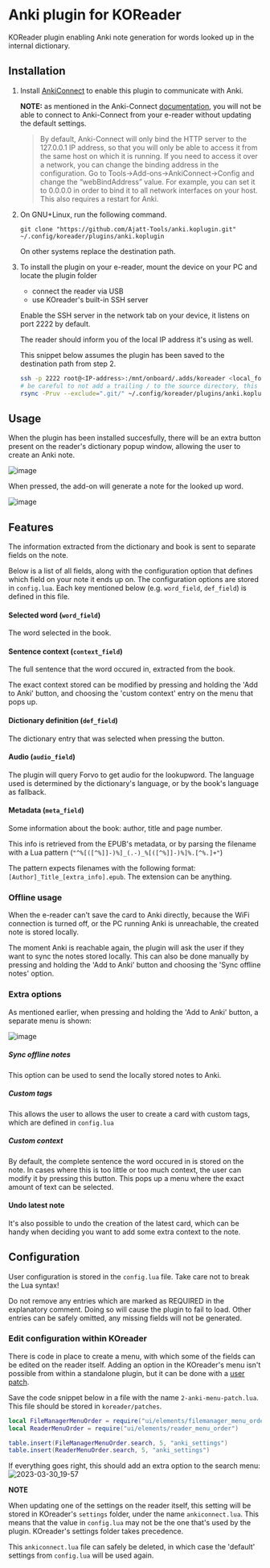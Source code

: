 # Anki plugin for KOReader

KOReader plugin enabling Anki note generation for words looked up in the internal dictionary.

## Installation

1) Install [AnkiConnect](https://ankiweb.net/shared/info/2055492159) to enable this plugin to communicate with Anki.

   **NOTE:** as mentioned in the Anki-Connect [documentation](https://foosoft.net/projects/anki-connect/), you will not be able to connect to Anki-Connect from your e-reader without updating the default settings.

   > By default, Anki-Connect will only bind the HTTP server to the 127.0.0.1 IP address, so that you will only be able to access it from the same host on which it is running.
   > If you need to access it over a network, you can change the binding address in the configuration.
   > Go to Tools->Add-ons->AnkiConnect->Config and change the “webBindAddress” value.
   > For example, you can set it to 0.0.0.0 in order to bind it to all network interfaces on your host. This also requires a restart for Anki.

2) On GNU+Linux, run the following command.

   ```
   git clone "https://github.com/Ajatt-Tools/anki.koplugin.git" ~/.config/koreader/plugins/anki.koplugin
   ```

   On other systems replace the destination path.
3) To install the plugin on your e-reader, mount the device on your PC and locate the plugin folder
   - connect the reader via USB
   - use KOreader's built-in SSH server
   
   Enable the SSH server in the network tab on your device, it listens on port 2222 by default.
   
   The reader should inform you of the local IP address it's using as well.
   
   This snippet below assumes the plugin has been saved to the destination path from step 2.
   ```sh
   ssh -p 2222 root@<IP-address>:/mnt/onboard/.adds/koreader <local_folder>
   # be careful to not add a trailing / to the source directory, this creates the folder on your device
   rsync -Pruv --exclude=".git/" ~/.config/koreader/plugins/anki.koplugin <local_folder>/plugins/
   ```

## Usage

When the plugin has been installed succesfully, there will be an extra button present on the reader's dictionary popup window, allowing the user to create an Anki note.


![image](https://user-images.githubusercontent.com/34285115/228915515-b6d3eef6-d9e3-4899-9922-db040a29f2b3.png)

When pressed, the add-on will generate a note for the looked up word.

![image](https://github.com/Ajatt-Tools/anki.koplugin/assets/34285115/641bbb46-d23f-488f-9c1a-72c2e9db4125)

## Features
The information extracted from the dictionary and book is sent to separate fields on the note.

Below is a list of all fields, along with the configuration option that defines which field on your note it ends up on.
The configuration options are stored in `config.lua`. Each key mentioned below (e.g. `word_field`, `def_field`) is defined in this file.


#### Selected word (`word_field`)
The word selected in the book.
#### Sentence context (`context_field`)
The full sentence that the word occured in, extracted from the book.

The exact context stored can be modified by pressing and holding the 'Add to Anki' button, and choosing the 'custom context' entry on the menu that pops up.

#### Dictionary definition (`def_field`)
The dictionary entry that was selected when pressing the button.
#### Audio (`audio_field`)
The plugin will query Forvo to get audio for the lookupword. The language used is determined by the dictionary's language, or by the book's language as fallback.
#### Metadata (`meta_field`)
Some information about the book: author, title and page number.

This info is retrieved from the EPUB's metadata, or by parsing the filename with a Lua pattern (`"^%[([^%]]-)%]_(.-)_%[([^%]]-)%]%.[^%.]+"`)

The pattern expects filenames with the following format: `[Author]_Title_[extra_info].epub`. The extension can be anything.

### Offline usage
When the e-reader can't save the card to Anki directly, because the WiFi connection is turned off, or the PC running Anki is unreachable, the created note is stored locally.

The moment Anki is reachable again, the plugin will ask the user if they want to sync the notes stored locally. This can also be done manually by pressing and holding the 'Add to Anki' button and choosing the 'Sync offline notes' option.

### Extra options

As mentioned earlier, when pressing and holding the 'Add to Anki' button, a separate menu is shown:

![image](https://github.com/Ajatt-Tools/anki.koplugin/assets/34285115/932df377-c9fe-4083-8964-8536780b2920)

##### Sync offline notes
This option can be used to send the locally stored notes to Anki.
##### Custom tags
This allows the user to allows the user to create a card with custom tags, which are defined in `config.lua`
##### Custom context
By default, the complete sentence the word occured in is stored on the note. In cases where this is too little or too much context, the user can modify it by pressing this button. This pops up a menu where the exact amount of text can be selected.
#### Undo latest note
It's also possible to undo the creation of the latest card, which can be handy when deciding you want to add some extra context to the note.

## Configuration

User configuration is stored in the `config.lua` file. Take care not to break the Lua syntax!

Do not remove any entries which are marked as REQUIRED in the explanatory comment. Doing so will cause the plugin to fail to load.
Other entries can be safely omitted, any missing fields will not be generated.

### Edit configuration within KOreader
There is code in place to create a menu, with which some of the fields can be edited on the reader itself. Adding an option in the KOreader's menu isn't possible from within a standalone plugin, but it can be done with a [user patch](https://github.com/koreader/koreader/wiki/User-patches).

Save the code snippet below in a file with the name `2-anki-menu-patch.lua`. This file should be stored in `koreader/patches`.

```lua
local FileManagerMenuOrder = require("ui/elements/filemanager_menu_order")
local ReaderMenuOrder = require("ui/elements/reader_menu_order")

table.insert(FileManagerMenuOrder.search, 5, "anki_settings")
table.insert(ReaderMenuOrder.search, 5, "anki_settings")
```

If everything goes right, this should add an extra option to the search menu:
![2023-03-30_19-57](https://user-images.githubusercontent.com/34285115/228923486-bc6f87ec-f65a-4789-bcb5-e053ba36aa5c.png)

**NOTE**

When updating one of the settings on the reader itself, this setting will be stored in KOreader's `settings` folder, under the name `ankiconnect.lua`.
This means that the value in `config.lua` may not be the one that's used by the plugin. KOreader's settings folder takes precedence.

This `ankiconnect.lua` file can safely be deleted, in which case the 'default' settings from `config.lua` will be used again.
